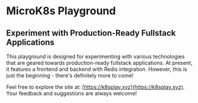 # MicroK8s Playground

## Experiment with Production-Ready Fullstack Applications

This playground is designed for experimenting with various technologies that are geared towards production-ready fullstack applications. At present, it features a frontend and backend with Redis integration. However, this is just the beginning - there's definitely more to come!

Feel free to explore the site at: [https://k8splay.xyz](https://k8splay.xyz). Your feedback and suggestions are always welcome!
